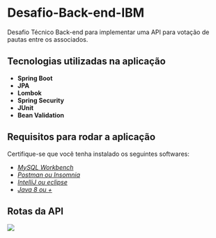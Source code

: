 # Desafio-Back-end-IBM
Desafio Técnico Back-end para implementar uma API para votação de pautas entre os associados.

## Tecnologias utilizadas na aplicação

- **Spring Boot**
- **JPA**
- **Lombok**
- **Spring Security**
- **JUnit**
- **Bean Validation**

## Requisitos para rodar a aplicação
Certifique-se que você tenha instalado os seguintes softwares:
- *[MySQL Workbench](https://www.mysql.com/products/workbench/)*
- *[Postman ou Insomnia](https://www.postman.com/)*
- *[IntelliJ ou eclipse](https://www.jetbrains.com/pt-br/idea/download/)*
- *[Java 8 ou +](https://www.java.com/pt-BR/download/ie_manual.jsp?locale=pt_BR)*

## Rotas da API
![](https://github.com/gschifer/Desafio-Back-end-IBM/blob/master/src/main/java/com/example/challenge/images/rotasAPI.png)



